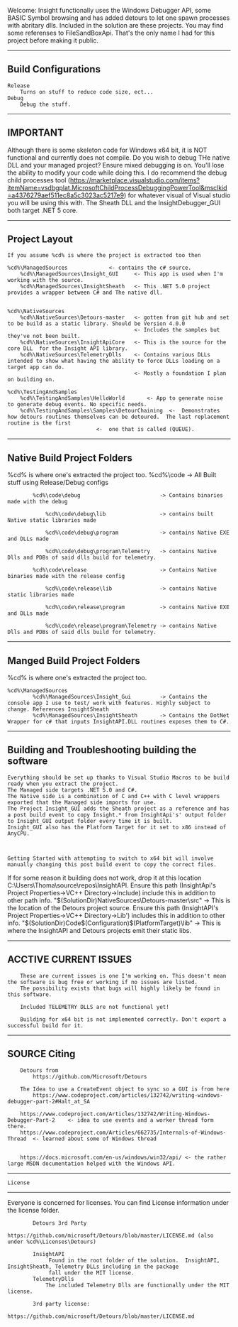 Welcome:
	Insight functionally uses the Windows Debugger API, some BASIC Symbol browsing and has added detours to let one spawn processes with abritary dlls.
Included in the solution are these projects. You may find some referenses to FileSandBoxApi.  That's the only name I had for this project before making
it public.




-----------------------------------
Build Configurations
-----------------------------------
	Release
		Turns on stuff to reduce code size, ect... 
	Debug
		Debug the stuff. 

------------
IMPORTANT
-----------
Although there is some skeleton code for Windows x64 bit, it is NOT functional and currently does not compile.
Do you wish to debug THe native DLL and your managed project? Ensure mixed debugging is on. You'll lose the ability to modify your code while doing this.
I do recommend the debug child processes tool (https://marketplace.visualstudio.com/items?itemName=vsdbgplat.MicrosoftChildProcessDebuggingPowerTool&msclkid=a4376279aef511ec8a5c3023ac5217e9)
for whatever visual of Visual studio you will be using this with.
The Sheath DLL and the InsightDebugger_GUI both target .NET 5 core.



---------------------------------------
Project Layout
---------------------------------------
	If you assume %cd% is where the project is extracted too then

	%cd%\ManagedSources				<- contains the c# source.
		%cd%\ManagedSources\Insight_GUI		<- This app is used when I'm working with the source. 
		%cd%\ManagedSources\InsightSheath	<- This .NET 5.0 project provides a wrapper between C# and The native dll.


	%cd%\NativeSources
		%cd%\NativeSources\Detours-master	<- gotten from git hub and set to be build as a static library. Should be Version 4.0.0
											<- Includes the samples but they've not been built.
		%cd%\NativeSources\InsightApiCore	<- This is the source for the core DLL  for the Insight API library.
		%cd%\NativeSources\TelemetryDlls	<- Contains various DLLs intended to show what having the ability to force DLLs loading on a target app can do.
											<- Mostly a foundation I plan on building on.

	%cd%\TestingAndSamples
		%cd%\TestingAndSamples\HelloWorld		<- App to generate noise to generate debug events. No specific needs.
		%cd%\TestingAndSamples\Samples\DetourChaining  <-  Demonstrates how detours routines themselves can be detoured.  The last replacement routine is the first
								<-  one that is called (QUEUE).
			
---------------------------------------
Native Build Project Folders
---------------------------------------
%cd% is where one's extracted the project too.
		%cd%\code									->  All Built stuff using Release/Debug configs

			%cd%\code\debug							-> Contains binaries made with the debug

				%cd%\code\debug\lib					-> contains built Native static libraries made 

				%cd%\code\debug\program				-> contains Native EXE and DLLs made

				%cd%\code\debug\program\Telemetry	-> contains Native Dlls and PDBs of said dlls build for telemetry.

			%cd%\code\release						-> Contains Native binaries made with the release config

				%cd%\code\release\lib				-> contains Native static libraries made 

				%cd%\code\release\program			-> contains Native EXE and DLLs made

				%cd%\code\release\program\Telemetry -> contains Native Dlls and PDBs of said dlls build for telemetry.


----------------------------------------
Manged Build Project Folders
----------------------------------------
%cd% is where one's extracted the project too.

	%cd%\ManagedSources
			%cd%\ManagedSources\Insight_Gui			-> Contains the console app I use to test/ work with features. Highly subject to change. References InsightSheath
			%cd%\ManagedSources\InsightSheath		-> Contains the DotNet Wrapper for c# that inputs InsightAPI.DLL routines exposes them to C#.
	
-----------------------------------------
Building and Troubleshooting building the software
-----------------------------------------
	Everything should be set up thanks to Visual Studio Macros to be build ready when you extract the project.
	The Managed side targets .NET 5.0 and C#.
	The Native side is a combination of C and C++ with C level wrappers exported that the Managed side imports for use.
	The Project Insight_GUI adds the Sheath project as a reference and has a post build event to copy Insight.* from InsightApi's' output folder to Insight_GUI output folder every time it is built.
	Insight_GUI also has the Platform Target for it set to x86 instead of AnyCPU. 
	


	Getting Started with attempting to switch to x64 bit will involve manually changing this post build event to copy the correct files.

 If for some reason it building does not work, drop it at this location C:\Users\Thoma\source\repos\InsightAPI\.
 Ensure this path  (InsightApi's Project Properties->VC++ Directory->Include) include this in addition to other path info.
		"$(SolutionDir)NativeSources\Detours-master\src"	-> This is the location of the Detours project source.
 Ensure this path (InsightAPI's Project Properties->VC++ Directory->Lib') includes this in addition to other info.
		"$(SolutionDir)Code\$(Configuration)\$(PlatformTarget)\lib" -> This is where the InsightAPI and Detours projects emit their static libs.

------------------------------------------
ACCTIVE CURRENT ISSUES
------------------------------------------
		These are current issues is one I'm working on. This doesn't mean the software is bug free or working if no issues are listed. 
		The possibility exists that bugs will highly likely be found in this software.
	
		Included TELEMETRY DLLS are not functional yet!

		Building for x64 bit is not implemented correctly. Don't export a successful build for it. 


------------------------------------------
SOURCE Citing
------------------------------------------
		Detours from
			https://github.com/Microsoft/Detours

		The Idea to use a CreateEvent object to sync so a GUI is from here
			https://www.codeproject.com/articles/132742/writing-windows-debugger-part-2#Halt_at_SA

		https://www.codeproject.com/Articles/132742/Writing-Windows-Debugger-Part-2    <- idea to use events and a worker thread form there.
		https://www.codeproject.com/Articles/662735/Internals-of-Windows-Thread  <- learned about some of Windows thread


		https://docs.microsoft.com/en-us/windows/win32/api/ <- the rather large MSDN documentation helped with the Windows API.
------------------------------------------
	License
------------------------------------------
Everyone is concerned for licenses.  You can find License information under the license folder.

			Detours 3rd Party
				https://github.com/microsoft/Detours/blob/master/LICENSE.md (also under %cd%\Licenses\Detours)
				
			InsightAPI
				 Found in the root folder of the solution.  InsightAPI, InsightSheath, Telemetry DLLs including in the package
				 fall under the MIT license.  
			TelemetryDlls
				The included Telemetry Dlls are functionally under the MIT license.

			3rd party license:
					https://github.com/microsoft/Detours/blob/master/LICENSE.md

